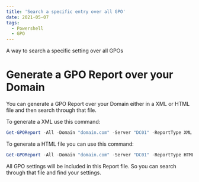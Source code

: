 ```yaml
---
title: 'Search a specific entry over all GPO'
date: 2021-05-07
tags:
  - Powershell
  - GPO
---
```


A way to search a specific setting over all GPOs


# Generate a GPO Report over your Domain
You can generate a GPO Report over your Domain either in a XML or HTML file and then search through that file.

To generate a XML use this command:  
````powershell
Get-GPOReport -All -Domain "domain.com" -Server "DC01" -ReportType XML -Path "C:\GPOReports\GPOReportsAll.xml"
````

To generate a HTML file you can use this command:
````powershell
Get-GPOReport -All -Domain "domain.com" -Server "DC01" -ReportType HTML -Path "C:\GPOReports\GPOReportsAll.html"
````

All GPO settings will be included in this Report file. So you can search through that file and find your settings.
